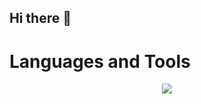 ## Hi there 👋


# Languages and Tools

<p align="center">
  <a href="https://skillicons.dev">
    <img src="https://skillicons.dev/icons?i=linux,debian,git,bash,python,flask,selenium,mysql,postgres,aws,docker,ansible" />
  </a>
</p>
